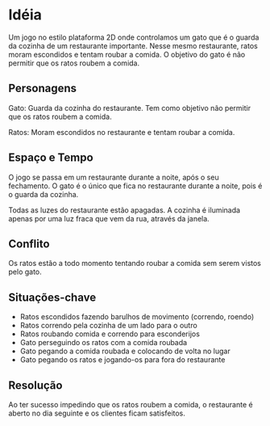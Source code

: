 # Idéia

Um jogo no estilo plataforma 2D onde controlamos um gato que é o guarda da cozinha de um restaurante importante. Nesse mesmo restaurante, ratos moram escondidos e tentam roubar a comida. O objetivo do gato é não permitir que os ratos roubem a comida.

## Personagens

Gato: Guarda da cozinha do restaurante. Tem como objetivo não permitir que os ratos roubem a comida.

Ratos: Moram escondidos no restaurante e tentam roubar a comida.

## Espaço e Tempo

O jogo se passa em um restaurante durante a noite, após o seu fechamento. O gato é o único que fica no restaurante durante a noite, pois é o guarda da cozinha.

Todas as luzes do restaurante estão apagadas. A cozinha é iluminada apenas por uma luz fraca que vem da rua, através da janela.

## Conflito

Os ratos estão a todo momento tentando roubar a comida sem serem vistos pelo gato.

## Situações-chave

- Ratos escondidos fazendo barulhos de movimento (correndo, roendo)
- Ratos correndo pela cozinha de um lado para o outro
- Ratos roubando comida e correndo para esconderijos
- Gato perseguindo os ratos com a comida roubada
- Gato pegando a comida roubada e colocando de volta no lugar
- Gato pegando os ratos e jogando-os para fora do restaurante

## Resolução

Ao ter sucesso impedindo que os ratos roubem a comida, o restaurante é aberto no dia seguinte e os clientes ficam satisfeitos.
